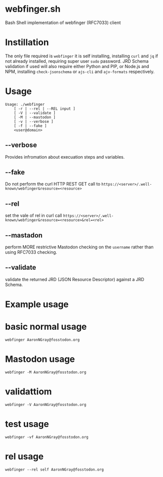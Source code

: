 # webfinger.sh
Bash Shell implementation of webfinger (RFC7033) client

# Instillation
The only file required is `webfinger` it is self installing, installing `curl` and `jq` if not already installed, requiring super user `sudo` password.
JRD Schema validation if used will also require either Python and PIP, or Node.js and NPM, installing `check-jsonschema` or `ajs-cli` and `ajv-formats` respectively.

# Usage

```
Usage: ./webfinger
    [ -r | --rel | --REL input ]
    [ -V | --validate ]
    [ -M | --mastodon ]
    [ -v | --verbose ]
    [ -f | --fake ]
    <user@domain>
```
## --verbose
Provides infromation about execuation steps and variables.
## --fake
Do not perform the curl HTTP REST GET call to `https://<server>/.well-known/webfinger&resource=<resource>`
## --rel
set the vale of rel in curl call `https://<server>/.well-known/webfinger&resource=<resource>&rel=<rel>`
## --mastadon
perform MORE restrictive Mastodon checking on the `username` rather than using RFC7033 checking.
## --validate
validate the returned JRD (JSON Resource Descriptor) against a JRD Schema.

# Example usage

# basic normal usage
`webfinger AaronNGray@fosstodon.org`

# Mastodon usage
`webfinger -M AaronNGray@fosstodon.org`

# validattiom
`webfinger -V AaronNGray@fosstodon.org`

# test usage
`webfinger -vf AaronNGray@fosstodon.org`

# rel usage
`webfinger --rel self AaronNGray@fosstodon.org`
